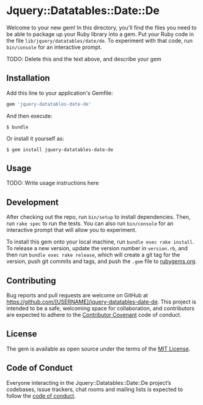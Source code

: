 # Jquery::Datatables::Date::De

Welcome to your new gem! In this directory, you'll find the files you need to be able to package up your Ruby library into a gem. Put your Ruby code in the file `lib/jquery/datatables/date/de`. To experiment with that code, run `bin/console` for an interactive prompt.

TODO: Delete this and the text above, and describe your gem

## Installation

Add this line to your application's Gemfile:

```ruby
gem 'jquery-datatables-date-de'
```

And then execute:

    $ bundle

Or install it yourself as:

    $ gem install jquery-datatables-date-de

## Usage

TODO: Write usage instructions here

## Development

After checking out the repo, run `bin/setup` to install dependencies. Then, run `rake spec` to run the tests. You can also run `bin/console` for an interactive prompt that will allow you to experiment.

To install this gem onto your local machine, run `bundle exec rake install`. To release a new version, update the version number in `version.rb`, and then run `bundle exec rake release`, which will create a git tag for the version, push git commits and tags, and push the `.gem` file to [rubygems.org](https://rubygems.org).

## Contributing

Bug reports and pull requests are welcome on GitHub at https://github.com/[USERNAME]/jquery-datatables-date-de. This project is intended to be a safe, welcoming space for collaboration, and contributors are expected to adhere to the [Contributor Covenant](http://contributor-covenant.org) code of conduct.

## License

The gem is available as open source under the terms of the [MIT License](https://opensource.org/licenses/MIT).

## Code of Conduct

Everyone interacting in the Jquery::Datatables::Date::De project’s codebases, issue trackers, chat rooms and mailing lists is expected to follow the [code of conduct](https://github.com/[USERNAME]/jquery-datatables-date-de/blob/master/CODE_OF_CONDUCT.md).
